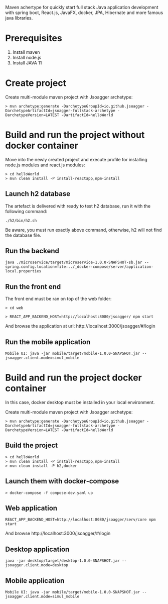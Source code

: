 
Maven achertype for  quickly start full stack Java application development with spring boot, React.js, JavaFX, docker, JPA, Hibernate and more famous java libraries.


# Prerequisites

1. Install maven
2. Install node.js
3. Install JAVA 11

# Create project

Create multi-module maven project with Jsoagger archetype:

```
> mvn archetype:generate -DarchetypeGroupId=io.github.jsoagger -DarchetypeArtifactId=jsoagger-fullstack-archetype -DarchetypeVersion=LATEST -DartifactId=helloWorld
 ```
 
# Build and run the project without docker container

Move into the newly created project and execute profile for installing node.js modules and react.js modules:

```
> cd helloWorld
> mvn clean install -P install-reactapp,npm-install
```

## Launch h2 database

The artefact is delivered with ready to test h2 database, run it with the following command:

```
./h2/bin/h2.sh
```

Be aware, you must run exactly above command, otherwise, h2 will not find the database file.


## Run the backend

```
java ./microservice/target/microservice-1.0.0-SNAPSHOT-sb.jar --spring.config.location=file:../_docker-compose/server/application-local.properties 
```

## Run the front end

The front end must be ran on top of the web folder:

```
> cd web
```

```
> REACT_APP_BACKEND_HOST=http://localhost:8080/jsoagger/ npm start
```

And browse the application at url: http://localhost:3000/jsoagger/#/login


## Run the mobile application
```
Mobile UI: java -jar mobile/target/mobile-1.0.0-SNAPSHOT.jar --jsoagger.client.mode=simul_mobile
```

# Build and run the project docker container

In this case, docker desktop must be installed in your local environment.

Create multi-module maven project with Jsoagger archetype:

```
> mvn archetype:generate -DarchetypeGroupId=io.github.jsoagger -DarchetypeArtifactId=jsoagger-fullstack-archetype -DarchetypeVersion=LATEST -DartifactId=helloWorld
```

## Build the project
```
> cd helloWorld
> mvn clean install -P install-reactapp,npm-install
> mvn clean install -P h2,docker
```

## Launch them with docker-compose

```
> docker-compose -f compose-dev.yaml up
```

## Web application

```
REACT_APP_BACKEND_HOST=http://localhost:8080/jsoagger/serv/core npm start
```

And browse http://localhost:3000/jsoagger/#/login

## Desktop application

```
java -jar desktop/target/desktop-1.0.0-SNAPSHOT.jar --jsoagger.client.mode=desktop
```


## Mobile application
```
Mobile UI: java -jar mobile/target/mobile-1.0.0-SNAPSHOT.jar --jsoagger.client.mode=simul_mobile
```

